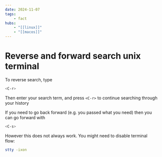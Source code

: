 ```yaml
---
date: 2024-11-07
tags:
    - fact
hubs:
    - "[[linux]]"
    - "[[macos]]"
---
```


# Reverse and forward search unix terminal

To reverse search, type

```bash
<C-r>
```

Then enter your search term, and press `<C-r>` to continue searching through your history

If you need to go back forward (e.g. you passed what you need) then you can go forward with

```bash
<C-s>
```

However this does not always work. You might need to disable terminal flow:

```bash
stty -ixon
```
